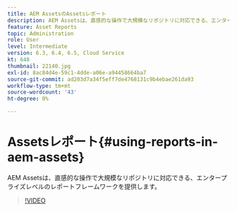 ```yaml
---
title: AEM AssetsのAssetsレポート
description: AEM Assetsは、直感的な操作で大規模なリポジトリに対応できる、エンタープライズレベルのレポートフレームワークを提供します。
feature: Asset Reports
topic: Administration
role: User
level: Intermediate
version: 6.3, 6.4, 6.5, Cloud Service
kt: 648
thumbnail: 22140.jpg
exl-id: 8ac84d4e-59c1-4dde-a06e-a94458664ba7
source-git-commit: ad203d7a34f5eff7de4768131c9b4ebae261da93
workflow-type: tm+mt
source-wordcount: '43'
ht-degree: 0%

---
```


# Assetsレポート{#using-reports-in-aem-assets}

AEM Assetsは、直感的な操作で大規模なリポジトリに対応できる、エンタープライズレベルのレポートフレームワークを提供します。

>[!VIDEO](https://video.tv.adobe.com/v/22140/?quality=12&learn=on)
